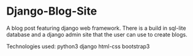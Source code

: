 # Django-Blog-Site
A blog post featuring django web framework.
There is a build in sql-lite database and a django admin site that the user can use to create blogs.

Technologies used:
     python3
     django
     html-css
     bootstrap3
     
